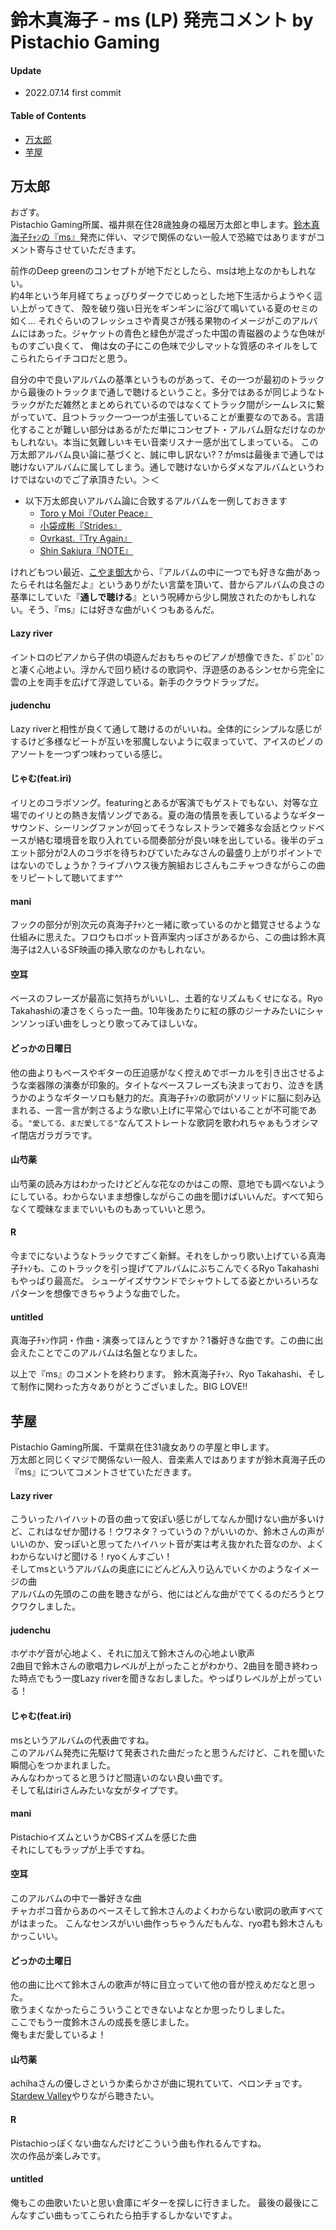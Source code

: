 # 鈴木真海子 - ms (LP) 発売コメント by Pistachio Gaming

#### Update

- 2022.07.14 first commit

#### Table of Contents

- [万太郎](#万太郎)
- [芋屋](#芋屋)

## 万太郎

おざす。  
Pistachio Gaming所属、福井県在住28歳独身の福居万太郎と申します。[鈴木真海子ﾁｬﾝの『ms』](https://store.wmg.jp/products/2634)発売に伴い、マジで関係のない一般人で恐縮ではありますがコメント寄与させていただきます。

前作のDeep greenのコンセプトが地下だとしたら、msは地上なのかもしれない。  
約4年という年月経てちょっぴりダークでじめっとした地下生活からようやく這い上がってきて、 殻を破り強い日光をギンギンに浴びて鳴いている夏のセミの如く...
それぐらいのフレッシュさや青臭さが残る果物のイメージがこのアルバムにはあった。ジャケットの青色と緑色が混ざった中国の青磁器のような色味がものすごい良くて、
俺は女の子にこの色味で少しマットな質感のネイルをしてこられたらイチコロだと思う。

自分の中で良いアルバムの基準というものがあって、その一つが最初のトラックから最後のトラックまで通しで聴けるということ。多分ではあるが同じようなトラックがただ雑然とまとめられているのではなくてトラック間がシームレスに繋がっていて、且つトラック一つ一つが主張していることが重要なのである。言語化することが難しい部分はあるがただ単にコンセプト・アルバム厨なだけなのかもしれない。本当に気難しいキモい音楽リスナー感が出てしまっている。
この万太郎アルバム良い論に基づくと、誠に申し訳ない?？がmsは最後まで通しでは聴けないアルバムに属してしまう。通しで聴けないからダメなアルバムというわけではないのでご了承頂きたい。＞＜  

- 以下万太郎良いアルバム論に合致するアルバムを一例しておきます
  - [Toro y Moi『Outer Peace』](https://open.spotify.com/album/3KkxbmbkRvxghNwGwQRZcj?si=2Ab7X4gBRFCwYbCExgYZPA)
  - [小袋成彬『Strides』](https://open.spotify.com/album/1gJDOfgiYameDIECD2rQUr?si=nsAsZPgMTLKcg_Usa-Rw_w)
  - [Ovrkast.『Try Again』](https://open.spotify.com/album/0A7bF8ok3Ych1pFMu7HPNA?si=TvQev76NTxi6xkJC9KDlPw)
  - [Shin Sakiura『NOTE』](https://open.spotify.com/album/2h5PLCIWEYt2VJARv8OvYa?si=7W9ZQEgaQFKJqQEqYrvZBQ)  

けれどもつい最近、[こやま御大](https://twitter.com/quojama)から、『アルバムの中に一つでも好きな曲があったらそれは名盤だよ』というありがたい言葉を頂いて、昔からアルバムの良さの基準にしていた『**通しで聴ける**』という呪縛から少し開放されたのかもしれない。そう、『ms』には好きな曲がいくつもあるんだ。

#### Lazy river

イントロのピアノから子供の頃遊んだおもちゃのピアノが想像できた、ﾎﾟﾛﾝﾋﾟﾛﾝと凄く心地よい。浮かんで回り続けるの歌詞や、浮遊感のあるシンセから完全に雲の上を両手を広げて浮遊している。新手のクラウドラップだ。

#### judenchu

Lazy riverと相性が良くて通して聴けるのがいいね。全体的にシンプルな感じがするけど多様なビートが互いを邪魔しないように収まっていて、アイスのピノのアソートを一つずつ味わっている感じ。

#### じゃむ(feat.iri)

イリとのコラボソング。featuringとあるが客演でもゲストでもない、対等な立場でのイリとの熱き友情ソングである。夏の海の情景を表しているようなギターサウンド、シーリングファンが回ってそうなレストランで雑多な会話とウッドベースが絡む環境音を取り入れている間奏部分が良い味を出している。後半のデュエット部分が2人のコラボを待ちわびていたみなさんの最盛り上がりポイントではないのでしょうか？ライブハウス後方腕組おじさんもニチャつきながらこの曲をリピートして聴いてます^^

#### mani

フックの部分が別次元の真海子ﾁｬﾝと一緒に歌っているのかと錯覚させるような仕組みに思えた。フロウもロボット音声案内っぽさがあるから、この曲は鈴木真海子は2人いるSF映画の挿入歌なのかもしれない。

#### 空耳

ベースのフレーズが最高に気持ちがいいし、土着的なリズムもくせになる。Ryo Takahashiの凄さをくらった一曲。10年後あたりに紅の豚のジーナみたいにシャンソンっぽい曲をしっとり歌ってみてほしいな。

#### どっかの日曜日

他の曲よりもベースやギターの圧迫感がなく控えめでボーカルを引き出させるような楽器隊の演奏が印象的。タイトなベースフレーズも決まっており、泣きを誘うかのようなギターソロも魅力的だ。真海子ﾁｬﾝの歌詞がソリッドに脳に刻み込まれる、一言一言が刺さるような歌い上げに平常心ではいることが不可能である。`"愛してる、まだ愛してる"`なんてストレートな歌詞を歌われちゃぁもうオシマイ閉店ガラガラです。

#### 山芍薬

山芍薬の読み方はわかったけどどんな花なのかはこの際、意地でも調べないようにしている。わからないまま想像しながらこの曲を聞けばいいんだ。すべて知らなくて曖昧なままでいいものもあっていいと思う。

#### R

今までにないようなトラックですごく新鮮。それをしかっり歌い上げている真海子ﾁｬﾝも、このトラックを引っ提げてアルバムにぶちこんでくるRyo Takahashiもやっぱり最高だ。
シューゲイズサウンドでシャウトしてる姿とかいろいろなパターンを想像できちゃうような曲でした。

#### untitled

真海子ﾁｬﾝ作詞・作曲・演奏ってほんとうですか？1番好きな曲です。この曲に出会えたことでこのアルバムは名盤となりました。

以上で『ms』のコメントを終わります。
鈴木真海子ﾁｬﾝ、Ryo Takahashi、そして制作に関わった方々ありがとうございました。BIG LOVE!!


## 芋屋

Pistachio Gaming所属、千葉県在住31歳女ありの芋屋と申します。  
万太郎と同じくマジで関係ない一般人、音楽素人ではありますが鈴木真海子氏の『ms』についてコメントさせていただきます。

#### Lazy river

こういったハイハットの音の曲って安ぽい感じがしてなんか聞けない曲が多いけど、これはなぜか聞ける！ウワネタ？っていうの？がいいのか、鈴木さんの声がいいのか、安っぽいと思ってたハイハット音が実は考え抜かれた音なのか、よくわからないけど聞ける！ryoくんすごい！  
そしてmsというアルバムの奥底ににどんどん入り込んでいくかのようなイメージの曲  
アルバムの先頭のこの曲を聴きながら、他にはどんな曲がでてくるのだろうとワクワクしました。  

#### judenchu

ホゲホゲ音が心地よく、それに加えて鈴木さんの心地よい歌声  
2曲目で鈴木さんの歌唱力レベルが上がったことがわかり、2曲目を聞き終わった時点でもう一度Lazy riverを聞きなおしました。やっぱりレベルが上がっている！

#### じゃむ(feat.iri)

msというアルバムの代表曲ですね。  
このアルバム発売に先駆けて発表された曲だったと思うんだけど、これを聞いた瞬間心をつかまれました。  
みんなわかってると思うけど間違いのない良い曲です。  
そして私はiriさんみたいな女がタイプです。

#### mani

PistachioイズムというかCBSイズムを感じた曲  
それにしてもラップが上手ですね。

#### 空耳

このアルバムの中で一番好きな曲  
チャカポコ音からあのベースそして鈴木さんのよくわからない歌詞の歌声すべてがはまった。
こんなセンスがいい曲作っちゃうんだもんな、ryo君も鈴木さんもかっこいい。

#### どっかの土曜日

他の曲に比べて鈴木さんの歌声が特に目立っていて他の音が控えめだなと思った。  
歌うまくなかったらこういうことできないよなとか思ったりしました。  
ここでもう一度鈴木さんの成長を感じました。  
俺もまだ愛しているよ！

#### 山芍薬

achihaさんの優しさというか柔らかさが曲に現れていて、ペロンチョです。  
[Stardew Valley](https://store.steampowered.com/app/413150/Stardew_Valley/?l=japanese)やりながら聴きたい。

#### R

Pistachioっぽくない曲なんだけどこういう曲も作れるんですね。  
次の作品が楽しみです。  

#### untitled

俺もこの曲歌いたいと思い倉庫にギターを探しに行きました。
最後の最後にこんなすごい曲もってこられたら拍手するしかないですよ。
